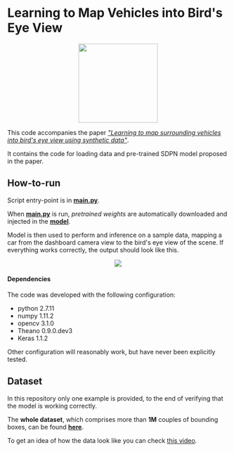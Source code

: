 # Learning to Map Vehicles into Bird's Eye View

<p align="center">
  <img src="img/task_overview.png" height="180">
</p>

This code accompanies the paper *["Learning to map surrounding vehicles into bird's eye view using synthetic data"](https://arxiv.org/pdf/1706.08442.pdf)*.

It contains the code for loading data and pre-trained SDPN model proposed in the paper.

## How-to-run

Script entry-point is in **[main.py](main.py)**. 

When **[main.py](main.py)** is run, *pretrained weights* are automatically downloaded and injected in the **[model](model.py)**.

Model is then used to perform and inference on a sample data, mapping a car from the dashboard camera view to the bird's eye view of the scene. If everything works correctly, the output should look like this.

<p align="center">
  <img src="img/helloworld.PNG">
</p>

#### Dependencies
The code was developed with the following configuration:
* python 2.7.11
* numpy 1.11.2
* opencv 3.1.0
* Theano 0.9.0.dev3
* Keras 1.1.2

Other configuration will reasonably work, but have never been explicitly tested.

## Dataset 
In this repository only one example is provided, to the end of verifying that the model is working correctly.

The **whole dataset**, which comprises more than **1M** couples of bounding boxes, can be found <a href="http://imagelab.ing.unimore.it/imagelab/page.asp?IdPage=19" target="_blank"><b>here</b></a>.

To get an idea of how the data look like you can check [this video](https://www.youtube.com/watch?v=t2mXv9j6LNw).

